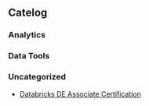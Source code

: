 ## Catelog
### Analytics
### Data Tools
### Uncategorized
- [Databricks DE Associate Certification](DatabricksDataEngineerAssociateCertification.md)